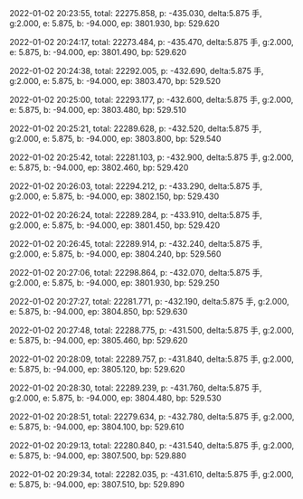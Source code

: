 2022-01-02 20:23:55, total: 22275.858, p: -435.030, delta:5.875 手, g:2.000, e: 5.875, b: -94.000, ep: 3801.930, bp: 529.620

2022-01-02 20:24:17, total: 22273.484, p: -435.470, delta:5.875 手, g:2.000, e: 5.875, b: -94.000, ep: 3801.490, bp: 529.620

2022-01-02 20:24:38, total: 22292.005, p: -432.690, delta:5.875 手, g:2.000, e: 5.875, b: -94.000, ep: 3803.470, bp: 529.520

2022-01-02 20:25:00, total: 22293.177, p: -432.600, delta:5.875 手, g:2.000, e: 5.875, b: -94.000, ep: 3803.480, bp: 529.510

2022-01-02 20:25:21, total: 22289.628, p: -432.520, delta:5.875 手, g:2.000, e: 5.875, b: -94.000, ep: 3803.800, bp: 529.540

2022-01-02 20:25:42, total: 22281.103, p: -432.900, delta:5.875 手, g:2.000, e: 5.875, b: -94.000, ep: 3802.460, bp: 529.420

2022-01-02 20:26:03, total: 22294.212, p: -433.290, delta:5.875 手, g:2.000, e: 5.875, b: -94.000, ep: 3802.150, bp: 529.430

2022-01-02 20:26:24, total: 22289.284, p: -433.910, delta:5.875 手, g:2.000, e: 5.875, b: -94.000, ep: 3801.450, bp: 529.420

2022-01-02 20:26:45, total: 22289.914, p: -432.240, delta:5.875 手, g:2.000, e: 5.875, b: -94.000, ep: 3804.240, bp: 529.560

2022-01-02 20:27:06, total: 22298.864, p: -432.070, delta:5.875 手, g:2.000, e: 5.875, b: -94.000, ep: 3801.930, bp: 529.250

2022-01-02 20:27:27, total: 22281.771, p: -432.190, delta:5.875 手, g:2.000, e: 5.875, b: -94.000, ep: 3804.850, bp: 529.630

2022-01-02 20:27:48, total: 22288.775, p: -431.500, delta:5.875 手, g:2.000, e: 5.875, b: -94.000, ep: 3805.460, bp: 529.620

2022-01-02 20:28:09, total: 22289.757, p: -431.840, delta:5.875 手, g:2.000, e: 5.875, b: -94.000, ep: 3805.120, bp: 529.620

2022-01-02 20:28:30, total: 22289.239, p: -431.760, delta:5.875 手, g:2.000, e: 5.875, b: -94.000, ep: 3804.480, bp: 529.530

2022-01-02 20:28:51, total: 22279.634, p: -432.780, delta:5.875 手, g:2.000, e: 5.875, b: -94.000, ep: 3804.100, bp: 529.610

2022-01-02 20:29:13, total: 22280.840, p: -431.540, delta:5.875 手, g:2.000, e: 5.875, b: -94.000, ep: 3807.500, bp: 529.880

2022-01-02 20:29:34, total: 22282.035, p: -431.610, delta:5.875 手, g:2.000, e: 5.875, b: -94.000, ep: 3807.510, bp: 529.890